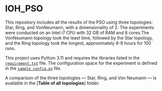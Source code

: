 # IOH_PSO

This repository includes all the results of the PSO using three topologies: Star, Ring, and VonNeumann, with a dimensionality of 2. The experiments were conducted on an Intel i7 CPU with 32 GB of RAM and 8 cores.The VonNeumann topology took the least time, followed by the Star topology, and the Ring topology took the longest, approximately 8-9 hours for 100 runs.


This project uses Python 3.11 and requires the libraries listed in the [`requirement.txt`](./requirement.txt) file. The configuration space for the experiment is defined in the [`sample_config.py`](./sample_config.py) file.

A comparison of the three topologies — Star, Ring, and Von Neumann — is available in the [**Table of all topologies**] folder.


